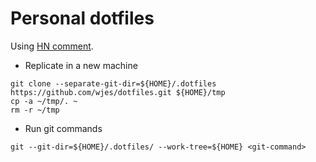 # Personal dotfiles

Using [HN comment](https://news.ycombinator.com/item?id=11070797).

- Replicate in a new machine

```shell
git clone --separate-git-dir=${HOME}/.dotfiles https://github.com/wjes/dotfiles.git ${HOME}/tmp
cp -a ~/tmp/. ~
rm -r ~/tmp
```

- Run git commands

```shell
git --git-dir=${HOME}/.dotfiles/ --work-tree=${HOME} <git-command>
```
